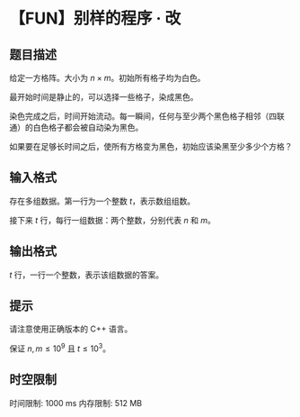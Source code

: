 # 【FUN】别样的程序 · 改

## 题目描述

给定一方格阵。大小为 $n\times m$。初始所有格子均为白色。

最开始时间是静止的，可以选择一些格子，染成黑色。

染色完成之后，时间开始流动。每一瞬间，任何与至少两个黑色格子相邻（四联通）的白色格子都会被自动染为黑色。

如果要在足够长时间之后，使所有方格变为黑色，初始应该染黑至少多少个方格？

## 输入格式

存在多组数据。第一行为一个整数 $t$，表示数组组数。

接下来 $t$ 行，每行一组数据：两个整数，分别代表 $n$ 和 $m$。

## 输出格式

$t$ 行，一行一个整数，表示该组数据的答案。

## 提示

请注意使用正确版本的 C++ 语言。

  保证 $n,m \leq 10^9$ 且 $t \leq 10^3$。

## 时空限制

时间限制: 1000 ms
内存限制: 512 MB
